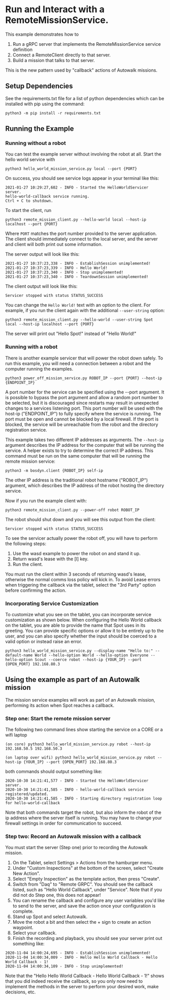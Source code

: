 <!--
Copyright (c) 2023 Boston Dynamics, Inc.  All rights reserved.

Downloading, reproducing, distributing or otherwise using the SDK Software
is subject to the terms and conditions of the Boston Dynamics Software
Development Kit License (20191101-BDSDK-SL).
-->

# Run and Interact with a RemoteMissionService.

This example demonstrates how to

1. Run a gRPC server that implements the RemoteMissionService service definition
2. Connect a RemoteClient directly to that server.
3. Build a mission that talks to that server.

This is the new pattern used by "callback" actions of Autowalk missions.

## Setup Dependencies

See the requirements.txt file for a list of python dependencies which can be installed with pip using the command:

```
python3 -m pip install -r requirements.txt
```

## Running the Example

### Running without a robot

You can test the example server without involving the robot at all. Start the hello world service with

```
python3 hello_world_mission_service.py local --port {PORT}
```

On success, you should see service logs appear in your terminal like this:

```
2021-01-27 10:29:27,602 - INFO - Started the HelloWorldServicer server.
hello-world-callback service running.
Ctrl + C to shutdown.
```

To start the client, run

```
python3 remote_mission_client.py --hello-world local --host-ip localhost --port {PORT}
```

Where `PORT` matches the port number provided to the server application. The client should immediately connect to the local server, and the server and client will both print out some information.

The server output will look like this:

```
2021-01-27 10:37:23,338 - INFO - EstablishSession unimplemented!
2021-01-27 10:37:23,339 - INFO - Hello World!
2021-01-27 10:37:23,340 - INFO - Stop unimplemented!
2021-01-27 10:37:23,340 - INFO - TeardownSession unimplemented!
```

The client output will look like this:

```
Servicer stopped with status STATUS_SUCCESS
```

You can change the `Hello World!` text with an option to the client. For example, if you run the client again with the additional `--user-string` option:

```
python3 remote_mission_client.py --hello-world --user-string Spot local --host-ip localhost --port {PORT}
```

The server will print out "Hello Spot!" instead of "Hello World!"

### Running with a robot

There is another example servicer that will power the robot down safely. To run this example, you will need a connection between a robot and the computer running the examples.

```
python3 power_off_mission_service.py ROBOT_IP --port {PORT} --host-ip {ENDPOINT_IP}
```

A port number for the service can be specified using the --port argument. It is possible to bypass the port argument and allow a random port number to be selected, but it is discouraged since restarts may result in unexpected changes to a services listening port. This port number will be used with the host-ip ("ENDPOINT_IP") to fully specify where the service is running. The port must be open and cannot be blocked by a local firewall. If the port is blocked, the service will be unreachable from the robot and the directory registration service.

This example takes two different IP addresses as arguments. The `--host-ip` argument describes the IP address for the computer that will be running the service. A helper exists to try to determine the correct IP address. This command must be run on the same computer that will be running the remote mission service:

```
python3 -m bosdyn.client {ROBOT_IP} self-ip
```

The other IP address is the traditional robot hostname ("ROBOT_IP") argument, which describes the IP address of the robot hosting the directory service.

Now if you run the example client with:

```
python3 remote_mission_client.py --power-off robot ROBOT_IP
```

The robot should shut down and you will see this output from the client:

```
Servicer stopped with status STATUS_SUCCESS
```

To see the servicer actually power the robot off, you will have to perform the following steps:

1. Use the wasd example to power the robot on and stand it up.
2. Return wasd's lease with the [l] key.
3. Run the client.

You must run the client within 3 seconds of returning wasd's lease, otherwise the normal comms loss policy will kick in. To avoid Lease errors when triggering the callback via the tablet, select the "3rd Party" option before confirming the action.

### Incorporating Service Customization

To customize what you see on the tablet, you can incorporate service customization as shown below. When configuring the Hello World callback on the tablet, you are able to provide the name that Spot uses in its greeting. You can provide specific options or allow it to be entirely up to the user, and you can also specify whether the input should be coerced to a valid option or instead raise an error.

```
python3 hello_world_mission_service.py --display-name "Hello to:" --default-name World --hello-option World --hello-option Everyone --hello-option Scout --coerce robot --host-ip {YOUR_IP} --port {OPEN_PORT} 192.168.80.3
```

## Using the example as part of an Autowalk mission

The mission service examples will work as part of an Autowalk mission, performing its action when Spot reaches a callback.

### Step one: Start the remote mission server

The following two command lines show starting the service on a CORE or a wifi laptop

```
(on core) python3 hello_world_mission_service.py robot --host-ip 192.168.50.5 192.168.50.3

(on laptop over wifi) python3 hello_world_mission_service.py robot --host-ip {YOUR_IP} --port {OPEN_PORT} 192.168.80.3
```

both commands should output something like:

```
2020-10-30 14:21:41,577 - INFO - Started the HelloWorldServicer server.
2020-10-30 14:21:41,585 - INFO - hello-world-callback service registered/updated.
2020-10-30 14:21:41,585 - INFO - Starting directory registration loop for hello-world-callback
```

Note that both commands target the robot, but also inform the robot of the ip address where the server itself is running. You may have to change your firewall settings in order for communication to succeed.

### Step two: Record an Autowalk mission with a callback

You must start the server (Step one) prior to recording the Autowalk mission.

1. On the Tablet, select Settings > Actions from the hamburger menu.
2. Under "Custom Inspections" at the bottom of the screen, select "Create New Action".
3. Select "Empty Inspection" as the template action, then press "Create".
4. Switch from "Daq" to "Remote GRPC". You should see the callback listed, such as "Hello World Callback", under "Service". Note that if you did not do Step one, this does not appear!
5. You can rename the callback and configure any user variables you'd like to send to the server, and save the action once your configuration is complete.
6. Stand up Spot and select Autowalk.
7. Move the robot a bit and then select the + sign to create an action waypoint.
8. Select your callback.
9. Finish the recording and playback, you should see your server print out something like:

```
2020-11-04 14:00:24,695 - INFO - EstablishSession unimplemented!
2020-11-04 14:00:34,009 - INFO - Hello Hello World Callback - Hello World Callback - 1!
2020-11-04 14:00:34,109 - INFO - Stop unimplemented!
```

Note that the "Hello Hello World Callback - Hello World Callback - 1!" shows that you did indeed receive the callback, so you only now need to implement the methods in the server to perform your desired work, make decisions, etc.
